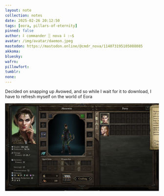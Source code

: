 ```yaml
---
layout: note
collection: notes
date: 2025-02-26 20:12:50
tags: [eora, pillars-of-eternity]
pinned: false
author: ⸸ commander ░ nova ⸸ :~$
avatar: /img/avatar/daemon.jpeg
mastodon: https://mastodon.online/@cmdr_nova/114073195105088085
akkoma: 
bluesky: 
wafrn: 
pillowfort: 
tumblr: 
none: 
---
```

Decided on snapping up Avowed, and so while I wait for it to download, I have to refresh myself on the world of Eora

<img src="/img/notes/eora/Screenshot from 2025-02-26 20-11-52.png">
